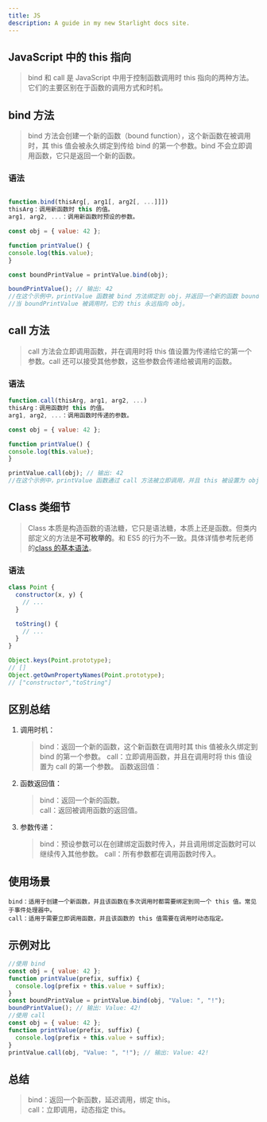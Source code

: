```yaml
---
title: JS
description: A guide in my new Starlight docs site.
---
```


## JavaScript 中的 this 指向

> bind 和 call 是 JavaScript 中用于控制函数调用时 this 指向的两种方法。它们的主要区别在于函数的调用方式和时机。

## bind 方法

> bind 方法会创建一个新的函数（bound function），这个新函数在被调用时，其 this 值会被永久绑定到传给 bind 的第一个参数。bind 不会立即调用函数，它只是返回一个新的函数。

### 语法

```js

function.bind(thisArg[, arg1[, arg2[, ...]]])
thisArg：调用新函数时 this 的值。
arg1, arg2, ...：调用新函数时预设的参数。

const obj = { value: 42 };

function printValue() {
console.log(this.value);
}

const boundPrintValue = printValue.bind(obj);

boundPrintValue(); // 输出: 42
//在这个示例中，printValue 函数被 bind 方法绑定到 obj，并返回一个新的函数 boundPrintValue。
//当 boundPrintValue 被调用时，它的 this 永远指向 obj。
```

## call 方法

> call 方法会立即调用函数，并在调用时将 this 值设置为传递给它的第一个参数。call 还可以接受其他参数，这些参数会传递给被调用的函数。


### 语法
```javascript
function.call(thisArg, arg1, arg2, ...)
thisArg：调用函数时 this 的值。
arg1, arg2, ...：调用函数时传递的参数。

const obj = { value: 42 };

function printValue() {
console.log(this.value);
}

printValue.call(obj); // 输出: 42
//在这个示例中，printValue 函数通过 call 方法被立即调用，并且 this 被设置为 obj。
```

## Class 类细节

> Class 本质是构造函数的语法糖，它只是语法糖，本质上还是函数。但类内部定义的方法是**不可枚举的**。和 ES5 的行为不一致。具体详情参考阮老师的<a href="https://es6.ruanyifeng.com/#docs/class" target="_blank">class 的基本语法</a>。
### 语法
```js
class Point {
  constructor(x, y) {
    // ...
  }

  toString() {
    // ...
  }
}

Object.keys(Point.prototype);
// []
Object.getOwnPropertyNames(Point.prototype);
// ["constructor","toString"]
```



## 区别总结

1. 调用时机：

   > bind：返回一个新的函数，这个新函数在调用时其 this 值被永久绑定到 bind 的第一个参数。
   > call：立即调用函数，并且在调用时将 this 值设置为 call 的第一个参数。
   > 函数返回值：

2. 函数返回值：

   > bind：返回一个新的函数。  
   > call：返回被调用函数的返回值。

3. 参数传递：

   > bind：预设参数可以在创建绑定函数时传入，并且调用绑定函数时可以继续传入其他参数。
   > call：所有参数都在调用函数时传入。

## 使用场景

    bind：适用于创建一个新函数，并且该函数在多次调用时都需要绑定到同一个 this 值。常见于事件处理器中。
    call：适用于需要立即调用函数，并且该函数的 this 值需要在调用时动态指定。

## 示例对比

```javascript
//使用 bind
const obj = { value: 42 };
function printValue(prefix, suffix) {
  console.log(prefix + this.value + suffix);
}
const boundPrintValue = printValue.bind(obj, "Value: ", "!");
boundPrintValue(); // 输出: Value: 42!
//使用 call
const obj = { value: 42 };
function printValue(prefix, suffix) {
  console.log(prefix + this.value + suffix);
}
printValue.call(obj, "Value: ", "!"); // 输出: Value: 42!
```

## 总结

> bind：返回一个新函数，延迟调用，绑定 this。  
> call：立即调用，动态指定 this。
